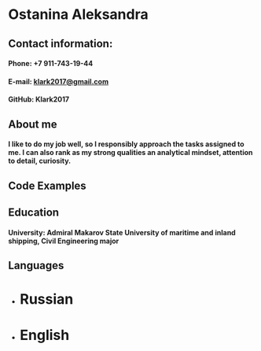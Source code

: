 # **Ostanina Aleksandra**

## **Contact information:**
#### **Phone:** +7 911-743-19-44
#### **E-mail:** klark2017@gmail.com
#### **GitHub:** Klark2017

## **About me**
#### I like to do my job well, so I responsibly approach the tasks assigned to me. I can also rank as my strong qualities an analytical mindset, attention to detail, curiosity.

## **Code Examples**


## **Education**
#### **University:** Admiral Makarov State University of maritime and inland shipping, Civil Engineering major

## **Languages**
* # Russian
* # English


